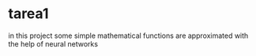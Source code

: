 # tarea1
in this project some simple mathematical functions are approximated with the help of neural networks
